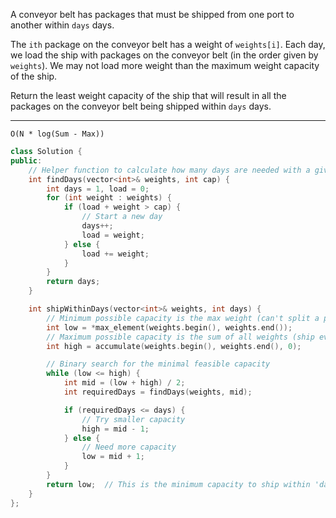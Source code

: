 A conveyor belt has packages that must be shipped from one port to another within `days` days.

The `ith` package on the conveyor belt has a weight of `weights[i]`. Each day, we load the ship with packages on the conveyor belt (in the order given by `weights`). We may not load more weight than the maximum weight capacity of the ship.

Return the least weight capacity of the ship that will result in all the packages on the conveyor belt being shipped within `days` days.

---
`O(N * log(Sum - Max))`
```cpp
class Solution {
public:
    // Helper function to calculate how many days are needed with a given capacity
    int findDays(vector<int>& weights, int cap) {
        int days = 1, load = 0;
        for (int weight : weights) {
            if (load + weight > cap) {
                // Start a new day
                days++;
                load = weight;
            } else {
                load += weight;
            }
        }
        return days;
    }

    int shipWithinDays(vector<int>& weights, int days) {
        // Minimum possible capacity is the max weight (can't split a package)
        int low = *max_element(weights.begin(), weights.end());
        // Maximum possible capacity is the sum of all weights (ship everything in one day)
        int high = accumulate(weights.begin(), weights.end(), 0);

        // Binary search for the minimal feasible capacity
        while (low <= high) {
            int mid = (low + high) / 2;
            int requiredDays = findDays(weights, mid);

            if (requiredDays <= days) {
                // Try smaller capacity
                high = mid - 1;
            } else {
                // Need more capacity
                low = mid + 1;
            }
        }
        return low;  // This is the minimum capacity to ship within 'days'
    }
};

```